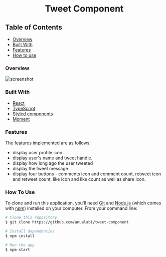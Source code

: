 <h1 align="center">Tweet Component</h1>

## Table of Contents

- [Overview](#overview)
- [Built With](#built-with)
- [Features](#features)
- [How to use](#how-to-use)

### Overview

![screenshot](https://user-images.githubusercontent.com/33486765/182989907-8f2bfc9a-1111-4d6e-90e6-1ff91bc24b5f.png)

### Built With

- [React](https://reactjs.org/)
- [TypeScript](https://www.typescriptlang.org/)
- [Styled components](https://styled-components.com/)
- [Moment](https://momentjs.com/)

### Features

The features implemented are as follows:

- display user profile icon.
- display user's name and tweet handle.
- display how long ago the user tweeted
- display the tweet message
- display four buttons - comments icon and comment count, retweet icon and retweet count, like icon and like count as well as share icon.

### How To Use

To clone and run this application, you'll need [Git](https://git-scm.com) and [Node.js](https://nodejs.org/en/download/) (which comes with [npm](http://npmjs.com)) installed on your computer. From your command line:

```bash
# Clone this repository
$ git clone https://github.com/anualabi/tweet-component

# Install dependencies
$ npm install

# Run the app
$ npm start
```

